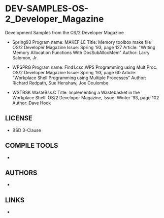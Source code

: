 # DEV-SAMPLES-OS-2_Developer_Magazine
Development Samples from the OS/2 Developer Magazine

* Spring93
Program name:  MAKEFILE       Title:  Memory toolbox make file
OS/2 Developer Magazine       Issue:  Spring '93, page 127
Article:  "Writing Memory Allocation Functions With DosSubAllocMem"
Author:  Larry Salomon, Jr.

* WPSPRG
Program name:  Find1.csc
WPS Programming using Mult Proc.
OS/2 Developer Magazine       Issue:  Spring '93, page 60
Article:  "Workplace Shell Programming using Multiple Processes"
Author:  Richard Redpath, Sue Henshaw, Joe Coulombe

* WSTBSK
WasteBsk.C  Title: Implementing a Wastebasket in the Workplace Shell. 
OS/2 Developer Magazine, Issue:  Winter '93, page 102
Author:  Dave Hock                    

## LICENSE
* BSD 3-Clause

## COMPILE TOOLS
* 
 
## AUTHORS
* 

## LINKS
* 
